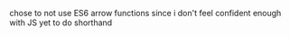 chose to not use ES6 arrow functions since i don't feel confident enough with JS yet to do shorthand